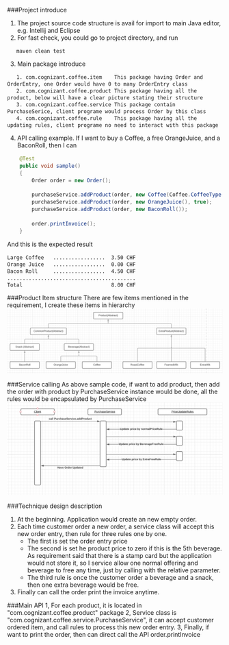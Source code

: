 ###Project introduce
1. The project source code structure is avail for import to main Java editor, e.g. Intellij and Eclipse
2. For fast check, you could go to project directory, and run 
```
   maven clean test
```
3. Main package introduce
```
   1. com.cognizant.coffee.item    This package having Order and OrderEntry, one Order would have 0 to many OrderEntry class
   2. com.cognizant.coffee.product This package having all the product, below will have a clear picture stating their structure
   3. com.cognizant.coffee.service This package contain PurchaseSerice, client programe would process Order by this class
   4. com.cognizant.coffee.rule    This package having all the updating rules, client programe no need to interact with this package 
```
4. API calling example. If I want to buy a Coffee, a free OrangeJuice, and a BaconRoll, then I can
````java
    @Test
    public void sample()
    {
        Order order = new Order();

        purchaseService.addProduct(order, new Coffee(Coffee.CoffeeType.LARGE));
        purchaseService.addProduct(order, new OrangeJuice(), true);
        purchaseService.addProduct(order, new BaconRoll());

        order.printInvoice();
    }
````
And this is the expected result
````
Large Coffee   .................  3.50 CHF
Orange Juice   .................  0.00 CHF
Bacon Roll     .................  4.50 CHF
..........................................
Total                             8.00 CHF
````


###Product Item structure
There are few items mentioned in the requirement, I create these items in hierarchy
![classes](ClassStructure.png)

###Service calling
As above sample code, if want to add product, then add the order with product by PurchaseService instance would be done, all the rules would be encapsulated by PurchaseService
![API](Calling.png)

###Technique design description

1. At the beginning. Application would create an new empty order.
2. Each time customer order a new order, a service class will accept this new order entry, then rule for three rules one by one.
   * The first is set the order entry price 
   * The second is set he product price to zero if this is the 5th beverage. As requirement said that there is a stamp card but the application would not store it, so I service
allow one normal offering and beverage to free any time, just by calling with the relative parameter.
   * The third rule is once the customer order a beverage and a snack, then one extra beverage would be free.
3. Finally can call the order print the invoice anytime.

###Main API
1, For each product, it is located in "com.cognizant.coffee.product" package
2, Service class is "com.cognizant.coffee.service.PurchaseService", it can accept customer ordered item, and call rules to process this new order entry.
3, Finally, if want to print the order, then can direct call the API order.printInvoice